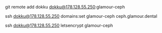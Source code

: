 git remote add dokku dokku@178.128.55.250:glamour-ceph

ssh dokku@178.128.55.250 domains:set glamour-ceph ceph.glamour.dental

ssh dokku@178.128.55.250 letsencrypt glamour-ceph